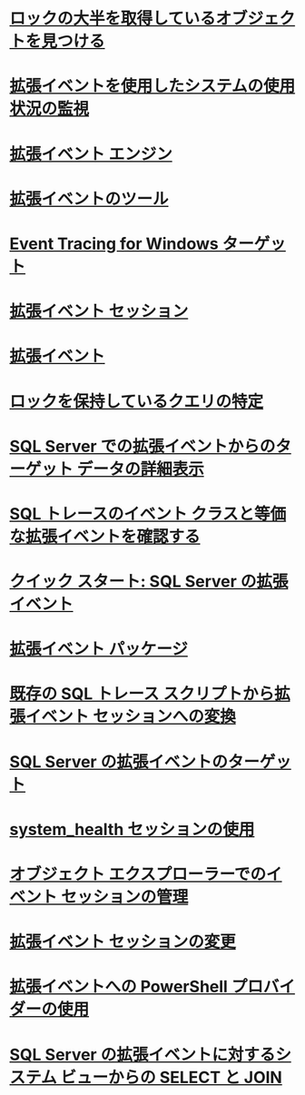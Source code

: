 # [ロックの大半を取得しているオブジェクトを見つける](find-the-objects-that-have-the-most-locks-taken-on-them.md)
# [拡張イベントを使用したシステムの使用状況の監視](monitor-system-activity-using-extended-events.md)
# [拡張イベント エンジン](sql-server-extended-events-engine.md)
# [拡張イベントのツール](extended-events-tools.md)
# [Event Tracing for Windows ターゲット](event-tracing-for-windows-target.md)
# [拡張イベント セッション](sql-server-extended-events-sessions.md)
# [拡張イベント](extended-events.md)
# [ロックを保持しているクエリの特定](determine-which-queries-are-holding-locks.md)
# [SQL Server での拡張イベントからのターゲット データの詳細表示](advanced-viewing-of-target-data-from-extended-events-in-sql-server.md)
# [SQL トレースのイベント クラスと等価な拡張イベントを確認する](view-the-extended-events-equivalents-to-sql-trace-event-classes.md)
# [クイック スタート: SQL Server の拡張イベント](quick-start-extended-events-in-sql-server.md)
# [拡張イベント パッケージ](sql-server-extended-events-packages.md)
# [既存の SQL トレース スクリプトから拡張イベント セッションへの変換](convert-an-existing-sql-trace-script-to-an-extended-events-session.md)
# [SQL Server の拡張イベントのターゲット](targets-for-extended-events-in-sql-server.md)
# [system_health セッションの使用](use-the-system-health-session.md)
# [オブジェクト エクスプローラーでのイベント セッションの管理](manage-event-sessions-in-the-object-explorer.md)
# [拡張イベント セッションの変更](alter-an-extended-events-session.md)
# [拡張イベントへの PowerShell プロバイダーの使用](use-the-powershell-provider-for-extended-events.md)
# [SQL Server の拡張イベントに対するシステム ビューからの SELECT と JOIN](selects-and-joins-from-system-views-for-extended-events-in-sql-server.md)
